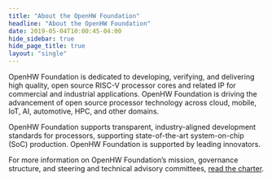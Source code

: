 ```yaml
---
title: "About the OpenHW Foundation"
headline: "About the OpenHW Foundation"
date: 2019-05-04T10:00:45-04:00
hide_sidebar: true
hide_page_title: true
layout: "single"
---
```


OpenHW Foundation is dedicated to developing, verifying, and delivering high
quality, open source RISC-V processor cores and related IP for commercial and
industrial applications. OpenHW Foundation is driving the advancement of open
source processor technology across cloud, mobile, IoT, AI, automotive, HPC, and
other domains.

OpenHW Foundation supports transparent, industry-aligned development standards
for processors, supporting state-of-the-art system-on-chip (SoC) production.
OpenHW Foundation is supported by leading innovators. 

For more information on OpenHW Foundation’s mission, governance structure, and
steering and technical advisory committees, 
[read the charter](https://www.eclipse.org/org/workinggroups/openhw-foundation-charter.php).

